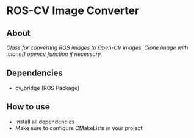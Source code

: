 # ROS-CV Image Converter

## About

*Class for converting ROS images to Open-CV images.*
*Clone image with .clone() opencv function if necessary.*

## Dependencies
* cv_bridge (ROS Package)

## How to use
* Install all dependencies
* Make sure to configure CMakeLists in your project
